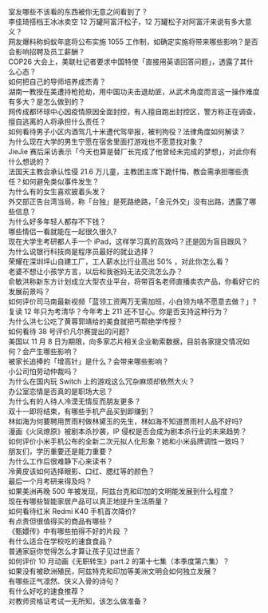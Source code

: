 室友哪些不该看的东西被你无意之间看到了？  
李佳琦搭档王冰冰卖空 12 万罐阿富汗松子，12 万罐松子对阿富汗来说有多大意义？  
网友爆料称蚂蚁年底将公布实施 1055 工作制，如确定实施将带来哪些影响？是否会影响招聘及员工薪酬？  
COP26 大会上，美联社记者要求中国特使「直接用英语回答问题」，透露了其什么心态？  
如何把自己的导师培养成杰青？  
湖南一教授在美遭持枪抢劫，用中国功夫击退劫匪，从武术角度而言这一操作难度有多大？是怎么做到的？  
网传成都环球中心因疫情原因全面封控，有人擅自跑出封控区，警方称正在调查，擅自逃离的人将承担什么责任？  
如何看待男子小区内酒驾几十米遭代驾举报，被判拘役？法律角度如何解读？  
为什么现在大学的男生宁愿在宿舍里面打游戏也不愿意找对象？  
JieJie 赛后采访表示「今天也算是替厂长完成了他曾经未完成的梦想」，对此你有什么想说的？  
法国天主教会承认性侵 21.6 万儿童，主教团主席下跪忏悔，教会需承担哪些责任？如何避免类似事件发生？  
为什么有的女生喜欢披着头发？  
外交部正告台湾当局，称「台独」是死路绝路，「金元外交」没有出路，透露了哪些信息？  
为什么好多年轻人都存不下钱？  
哪些情侣一看就能在一起很久很久?  
现在大学生考研都人手一个 iPad，这样学习真的高效吗？还是因为盲目跟风？  
为什么说银行科技岗是程序员最好的就业选择？  
荣耀在深圳坪山自建工厂，工人薪水比行业高出 50% ，对此你怎么看？  
老婆不想让小孩学方言，以后和我爸妈无法交流怎么办？  
俞敏洪称新东方计划成立大型农业平台，将带百名老师直播卖农产品，你看好它的发展前景吗？  
如何评价司马南最新视频「蓝领工资两万无需加班，小白领为啥不愿意去做？」?  
复读 12 年只为考清华？今年考上 211 还不甘心。你是否支持这种行为？  
为什么洪七公吃了黄蓉郭靖给的美食就把丐帮绝学传授？  
如何看待 38 号评价凡尔赛提出的问题?  
美国以 11 月 8 日为期限，向多家芯片相关企业勒索数据，目前各家提交情况如何？会产生哪些影响？  
被家长追捧的「增高针」是什么？会带来哪些影响？  
小公司怕劳动仲裁吗？  
为什么在国内玩 Switch 上的游戏这么冗杂麻烦却依然大火？  
办公室恋情是否真的是职场大忌？  
为什么有的人待人冷漠无情反而朋友更多？  
双十一即将结束，有哪些手机产品买到即赚到？  
林如海为何要聘用贾雨村做林黛玉的先生，林如海不知道贾雨村人品不好吗?  
漫画《火凤燎原》被剧本杀抄袭，IP 侵权是否会成为剧本杀行业的未来趋势？  
如何评价小米手机公布的全新二次元拟人化形象？她和小米品牌调性一致吗？  
朋友们，学历重要还是能力重要？  
为什么工作后很难静下心来读书？  
冷黄皮该如何选择眼影、口红、腮红等的颜色？  
最后一个月考研来得及吗？  
如果美洲再晚 500 年被发现，阿兹台克和印加的文明能发展到什么程度？  
现在有哪些智能家居产品可以真正地提升生活质量？  
如何看待红米 Redmi K40 手机首次降价?  
有点贵但很值得买的商品有哪些？  
《甄嬛传》中有哪些拍得不好的片段 ？  
有什么适合在学校吃的速食食品？  
普通家庭你觉得怎么才算让孩子见过世面？  
如何评价 10 月动画《无职转生》part.2 的第十七集（本季度第六集）？  
如果没有被欧洲殖民，阿兹特克和印加等美洲文明会如何独立发展？  
有哪些正气凛然、侠义入骨的诗句？  
有什么好吃的速食推荐？  
对教师资格证考试一无所知，该怎么做准备？  
